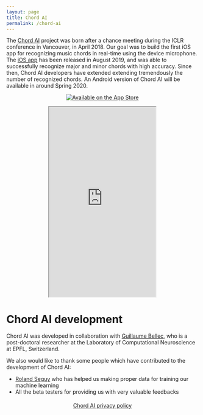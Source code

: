 ```yaml
---
layout: page
title: Chord AI
permalink: /chord-ai
---
```


The [Chord AI](https://www.chordai.net) project was born after a chance meeting during the ICLR conference in Vancouver, in April 2018. Our goal was to build the first iOS app for recognizing music chords in real-time using the device microphone. The [iOS app](https://apps.apple.com/app/chord-ai/id1446177109) has been released in August 2019, and was able to successfully recognize major and minor chords with high accuracy. Since then, Chord AI developers have extended extending tremendously the number of recognized chords. An Android version of Chord AI will be available in around Spring 2020.

<p>
    <center><a class="badge" href="https://apps.apple.com/app/chord-ai/id1446177109"><img class="badge" src="https://arolet.github.io/res/Download_on_the_App_Store_Badge_US-UK_135x40.svg" alt="Available on the App Store"/></a>
    </center>
</p>

<p>
<center>
<iframe width="280" height="500" src="https://www.youtube.com/embed/6vA83qEUoCA">
</iframe>
</center>
</p>


# Chord AI development

Chord AI was developed in collaboration with <a href="https://guillaumebellec.github.io">Guillaume Bellec</a>, who is a post-doctoral researcher at the Laboratory of Computational Neuroscience at EPFL, Switzerland.

We also would like to thank some people which have contributed to the development of Chord AI:
* [Roland Seguy](https://mobile.twitter.com/RolandSG) who has helped us making proper data for training our machine learning
* All the beta testers for providing us with very valuable feedbacks

<p style="margin-top:0.5cm; text-align: center;">
<a href="{{ page.url }}/privacy-policy">
Chord AI privacy policy
</a>
</p>
